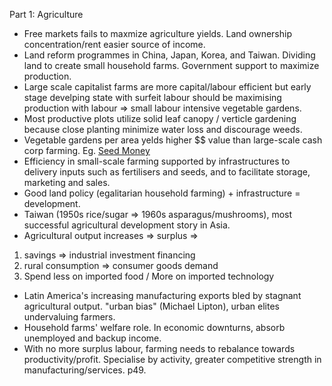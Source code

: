 Part 1: Agriculture
- Free markets fails to maxmize agriculture yields. Land ownership concentration/rent easier source of income. 
- Land reform programmes in China, Japan, Korea, and Taiwan. Dividing land to create small household farms. Government support to maximize production. 
- Large scale capitalist farms are more capital/labour efficient but early stage develping state with surfeit labour should be maximising production with labour => small labour intensive vegetable gardens.
- Most productive plots utilize solid leaf canopy / verticle gardening because close planting minimize water loss and discourage weeds.
- Vegetable gardens per area yelds higher $$ value than large-scale cash corp farming. Eg. [Seed Money](seedmoney.org)
- Efficiency in small-scale farming supported by infrastructures to delivery inputs such as fertilisers and seeds, and to facilitate storage, marketing and sales. 
- Good land policy (egalitarian household farming) + infrastructure = development. 
- Taiwan (1950s rice/sugar => 1960s asparagus/mushrooms), most successful agricultural development story in Asia. 
- Agricultural output increases => surplus => 
 1. savings => industrial investment financing
 2. rural consumption => consumer goods demand
 3. Spend less on imported food / More on imported technology
 - Latin America's increasing manufacturing exports bled by stagnant agricultural output. "urban bias" (Michael Lipton), urban elites undervaluing farmers.
 - Household farms' welfare role. In economic downturns, absorb unemployed and backup income. 
 - With no more surplus labour, farming needs to rebalance towards productivity/profit. Specialise by activity, greater competitive strength in manufacturing/services. p49.
